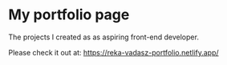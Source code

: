 # My portfolio page 

The projects I created as as aspiring front-end developer.

Please check it out at: https://reka-vadasz-portfolio.netlify.app/
